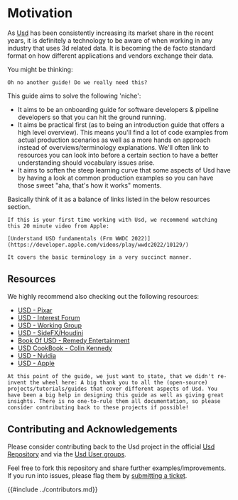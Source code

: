 
# Motivation

As [Usd](https://openusd.org/release/index.html) has been consistently increasing its market share in the recent years, it is definitely a technology to be aware of when working in any industry that uses 3d related data. It is becoming the de facto standard format on how different applications and vendors exchange their data.

You might be thinking:
```admonish question title=""
Oh no another guide! Do we really need this?
```

This guide aims to solve the following 'niche':
- It aims to be an onboarding guide for software developers & pipeline developers so that you can hit the ground running.
- It aims be practical first (as to being an introduction guide that offers a high level overview). This means you'll find a lot of code examples from actual production scenarios as well as a more hands on approach instead of overviews/terminology explanations. We'll often link to resources you can look into before a certain section to have a better understanding should vocabulary issues arise.
- It aims to soften the steep learning curve that some aspects of Usd have by having a look at common production examples so you can have those sweet "aha, that's how it works" moments.  

Basically think of it as a balance of links listed in the below resources section.
```admonish tip
If this is your first time working with Usd, we recommend watching this 20 minute video from Apple:

[Understand USD fundamentals (Frm WWDC 2022)](https://developer.apple.com/videos/play/wwdc2022/10129/)

It covers the basic terminology in a very succinct manner.
```

## Resources
We highly recommend also checking out the following resources:

- [USD - Pixar](https://openusd.org/release/index.html)
- [USD - Interest Forum](https://groups.google.com/g/usd-interest)
- [USD - Working Group](https://wiki.aswf.io/display/WGUSD)
- [USD - SideFX/Houdini](https://www.sidefx.com/docs/houdini/solaris/usd.html)
- [Book Of USD - Remedy Entertainment](https://remedy-entertainment.github.io/USDBook/index.html)
- [USD CookBook - Colin Kennedy](https://github.com/ColinKennedy/USD-Cookbook)
- [USD - Nvidia](https://developer.nvidia.com/usd)
- [USD - Apple](https://developer.apple.com/videos/play/wwdc2022/10129/)

```admonish info title="A big thank you to the VFX community!"
At this point of the guide, we just want to state, that we didn't re-invent the wheel here: A big thank you to all the (open-source) projects/tutorials/guides that cover different aspects of Usd. You have been a big help in designing this guide as well as giving great insights. There is no one-to-rule them all documentation, so please consider contributing back to these projects if possible!
```

## Contributing and Acknowledgements
Please consider contributing back to the Usd project in the  official [Usd Repository](https://github.com/PixarAnimationStudios/USD) and via the [Usd User groups](https://wiki.aswf.io/display/WGUSD/USD+Working+Group).

Feel free to fork this repository and share further examples/improvements.
If you run into issues, please flag them by [submitting a ticket](https://github.com/LucaScheller/VFX-UsdSurvivalGuide/issues/new).

{{#include ../contributors.md}}
